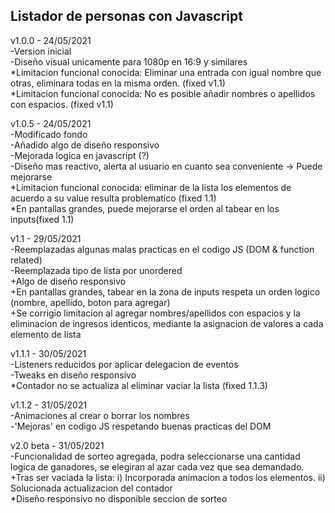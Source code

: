 ## Listador de personas con Javascript  
  
v1.0.0 - 24/05/2021  
-Version inicial  
-Diseño visual unicamente para 1080p en 16:9 y similares  
*Limitacion funcional conocida: Eliminar una entrada con igual nombre que otras, eliminara todas en la misma orden. (fixed v1.1)  
*Limitacion funcional conocida: No es posible añadir nombres o apellidos con espacios. (fixed v1.1)  
  
  
v1.0.5 - 24/05/2021  
-Modificado fondo  
-Añadido algo de diseño responsivo  
-Mejorada logica en javascript (?)  
-Diseño mas reactivo, alerta al usuario en cuanto sea conveniente -> Puede mejorarse  
*Limitacion funcional conocida: eliminar de la lista los elementos de acuerdo a su value resulta problematico (fixed 1.1)  
*En pantallas grandes, puede mejorarse el orden al tabear en los inputs(fixed 1.1)  
  
  
v1.1 - 29/05/2021  
-Reemplazadas algunas malas practicas en el codigo JS (DOM & function related)  
-Reemplazada tipo de lista por unordered  
+Algo de diseño responsivo  
+En pantallas grandes, tabear en la zona de inputs respeta un orden logico (nombre, apellido, boton para agregar)  
+Se corrigio limitacion al agregar nombres/apellidos con espacios y la eliminacion de ingresos identicos, mediante la asignacion de valores a cada elemento de lista  
  
  
v1.1.1 - 30/05/2021  
-Listeners reducidos por aplicar delegacion de eventos  
-Tweaks en diseño responsivo  
*Contador no se actualiza al eliminar vaciar la lista (fixed 1.1.3)  
  
  
v1.1.2 - 31/05/2021  
-Animaciones al crear o borrar los nombres  
-'Mejoras' en codigo JS respetando buenas practicas del DOM  
  
  
v2.0 beta - 31/05/2021  
-Funcionalidad de sorteo agregada, podra seleccionarse una cantidad logica de ganadores, se elegiran al azar cada vez que sea demandado.  
+Tras ser vaciada la lista: i) Incorporada animacion a todos los elementos. ii) Solucionada actualizacion del contador  
*Diseño responsivo no disponible seccion de sorteo